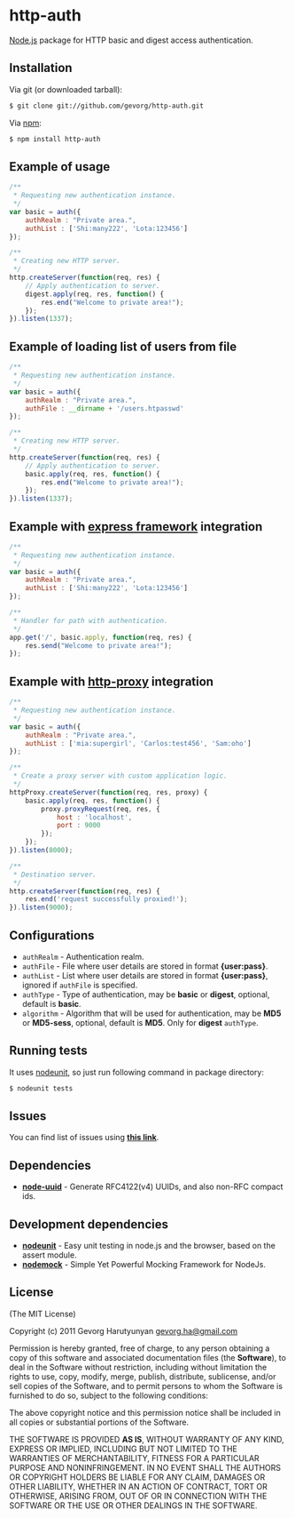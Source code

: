 # http-auth
[Node.js](http://nodejs.org/) package for HTTP basic and digest access authentication.

## Installation

Via git (or downloaded tarball):

```bash
$ git clone git://github.com/gevorg/http-auth.git
```
Via [npm](http://npmjs.org/):

```bash
$ npm install http-auth
```	
## Example of usage
```javascript
/**
 * Requesting new authentication instance.
 */
var basic = auth({
	authRealm : "Private area.",
	authList : ['Shi:many222', 'Lota:123456']
});

/**
 * Creating new HTTP server.
 */
http.createServer(function(req, res) {
	// Apply authentication to server.
	digest.apply(req, res, function() {
		res.end("Welcome to private area!");
	});
}).listen(1337);
```
## Example of loading list of users from file
```javascript	
/**
 * Requesting new authentication instance.
 */
var basic = auth({
	authRealm : "Private area.",
	authFile : __dirname + '/users.htpasswd'
});

/**
 * Creating new HTTP server.
 */
http.createServer(function(req, res) {
	// Apply authentication to server.
	basic.apply(req, res, function() {
		res.end("Welcome to private area!");
	});
}).listen(1337);
```	
## Example with [express framework](http://expressjs.com/) integration
```javascript
/**
 * Requesting new authentication instance.
 */
var basic = auth({
	authRealm : "Private area.",
	authList : ['Shi:many222', 'Lota:123456']
});

/**
 * Handler for path with authentication.
 */
app.get('/', basic.apply, function(req, res) {
	res.send("Welcome to private area!");
});
```
## Example with [http-proxy](https://github.com/nodejitsu/node-http-proxy/) integration
```javascript
/**
 * Requesting new authentication instance.
 */
var basic = auth({
	authRealm : "Private area.",
	authList : ['mia:supergirl', 'Carlos:test456', 'Sam:oho']
});

/**
 * Create a proxy server with custom application logic.
 */
httpProxy.createServer(function(req, res, proxy) {
	basic.apply(req, res, function() {
		proxy.proxyRequest(req, res, {
			host : 'localhost',
			port : 9000
		});
	});
}).listen(8000);

/**
 * Destination server.
 */
http.createServer(function(req, res) {
	res.end('request successfully proxied!');
}).listen(9000);
```
## Configurations

 - `authRealm` - Authentication realm.
 - `authFile` - File where user details are stored in format **{user:pass}**.
 - `authList` - List where user details are stored in format **{user:pass}**, ignored if `authFile` is specified.
 - `authType` - Type of authentication, may be **basic** or **digest**, optional, default is **basic**.
 - `algorithm` - Algorithm that will be used for authentication, may be **MD5** or **MD5-sess**, optional, default is **MD5**. Only for **digest** `authType`.

## Running tests

It uses [nodeunit](https://github.com/caolan/nodeunit/), so just run following command in package directory:

```bash
$ nodeunit tests
```

## Issues

You can find list of issues using **[this link](http://github.com/gevorg/http-auth/issues)**.

## Dependencies

 - **[node-uuid](https://github.com/broofa/node-uuid/)** - Generate RFC4122(v4) UUIDs, and also non-RFC compact ids.

## Development dependencies

 - **[nodeunit](https://github.com/caolan/nodeunit/)** - Easy unit testing in node.js and the browser, based on the assert module.
 - **[nodemock](https://github.com/arunoda/nodemock/)** - Simple Yet Powerful Mocking Framework for NodeJs.

## License

(The MIT License)

Copyright (c) 2011 Gevorg Harutyunyan <gevorg.ha@gmail.com>

Permission is hereby granted, free of charge, to any person obtaining a copy of this software and associated documentation files (the **Software**), to deal in the Software without restriction, including without limitation the rights to use, copy, modify, merge, publish, distribute, sublicense, and/or sell copies of the Software, and to permit persons to whom the Software is furnished to do so, subject to the following conditions:

The above copyright notice and this permission notice shall be included in all copies or substantial portions of the Software.

THE SOFTWARE IS PROVIDED **AS IS**, WITHOUT WARRANTY OF ANY KIND, EXPRESS OR IMPLIED, INCLUDING BUT NOT LIMITED TO THE WARRANTIES OF MERCHANTABILITY, FITNESS FOR A PARTICULAR PURPOSE AND NONINFRINGEMENT. IN NO EVENT SHALL THE AUTHORS OR COPYRIGHT HOLDERS BE LIABLE FOR ANY CLAIM, DAMAGES OR OTHER LIABILITY, WHETHER IN AN ACTION OF CONTRACT, TORT OR OTHERWISE, ARISING FROM, OUT OF OR IN CONNECTION WITH THE SOFTWARE OR THE USE OR OTHER DEALINGS IN THE SOFTWARE.